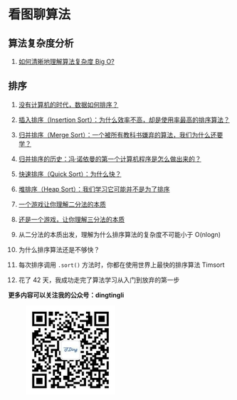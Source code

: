 # 看图聊算法

## 算法复杂度分析 

1. [如何清晰地理解算法复杂度 Big O?](./bigo.md)

## 排序

1. [没有计算机的时代，数据如何排序？](./Sort/IBMpunchcardsort.md)

2. [插入排序（Insertion Sort）：为什么效率不高，却是使用率最高的排序算法？](./Sort/insertionsort.md)

3. [归并排序（Merge Sort）：一个被所有教科书嫌弃的算法，我们为什么还要学？](./Sort/mergesort.md)

4. [归并排序的历史：冯·诺依曼的第一个计算机程序是怎么做出来的？](./Sort/mergesort%20history.md)

5. [快速排序（Quick Sort）：为什么快？](./Sort/quicksort.md)

6. [堆排序（Heap Sort）：我们学习它可能并不是为了排序](./Sort/heapsort.md)

7. [一个游戏让你理解二分法的本质](./Sort/guessgame.md)

8. [还是一个游戏，让你理解三分法的本质](./Sort/weightingproblem.md)

9. 从二分法的本质出发，理解为什么排序算法的复杂度不可能小于 O(nlogn)

10. 为什么排序算法还是不够快？

11. 每次排序调用 `.sort()` 方法时，你都在使用世界上最快的排序算法 Timsort

12. 花了 42 天，我成功走完了算法学习从入门到放弃的第一步

**更多内容可以关注我的公众号：dingtingli**

<figure>
    <img src="doc/illustrations/mpweixin.jpg" width="200" align="center">
</figure>